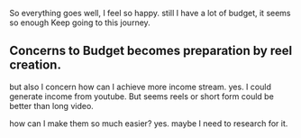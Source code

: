 So everything goes well, I feel so happy.
still I have a lot of budget, it seems so enough Keep going to this journey.


## Concerns to Budget becomes preparation by reel creation.

but also I concern how can I achieve more income stream.
yes. I could generate income from youtube.
But seems reels or short form could be better than long video.

how can I make them so much easier?
yes. maybe I need to research for it.



